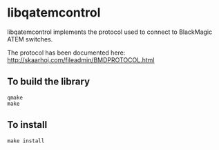 libqatemcontrol
===============

libqatemcontrol implements the protocol used to connect to BlackMagic ATEM switches.

The protocol has been documented here:
http://skaarhoj.com/fileadmin/BMDPROTOCOL.html

## To build the library
```
qmake
make
```

## To install
```
make install
```
